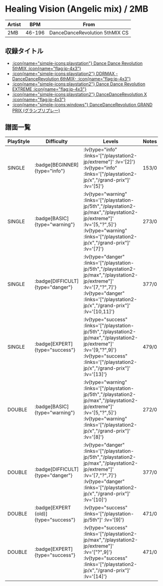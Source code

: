 # Healing Vision (Angelic mix) / 2MB

|Artist|BPM|From|
|------|---|----|
|2MB|46-196|DanceDanceRevolution 5thMIX CS|

## 収録タイトル

- [ :icon{name="simple-icons:playstation"} Dance Dance Revolution 5thMIX :icon{name="flag:jp-4x3"} ](/playstation-jp/5th)
- [ :icon{name="simple-icons:playstation2"} DDRMAX -DanceDanceRevolution 6thMIX- :icon{name="flag:jp-4x3"} ](/playstation2-jp/max)
- [ :icon{name="simple-icons:playstation2"} Dance Dance Revolution EXTREME :icon{name="flag:jp-4x3"} ](/playstation2-jp/extreme)
- [ :icon{name="simple-icons:playstation2"} DanceDanceRevolution X :icon{name="flag:jp-4x3"} ](/playstation2-jp/x)
- [ :icon{name="simple-icons:windows"} DanceDanceRevolution GRAND PRIX (グランプリプレー)](/grand-prix)

## 譜面一覧

|PlayStyle|Difficulty|Levels|Notes|Movie|
|---------|----------|------|-----|-----|
|SINGLE| :badge[BEGINNER]{type="info"} | :lv{type="info" :links='["/playstation2-jp/extreme"]' :lv='[2]'}  :lv{type="info" :links='["/playstation2-jp/x","/grand-prix"]' :lv='[5]'} |153/0||
|SINGLE| :badge[BASIC]{type="warning"} | :lv{type="warning" :links='["/playstation-jp/5th","/playstation2-jp/max","/playstation2-jp/extreme"]' :lv='[5,"?",5]'}  :lv{type="warning" :links='["/playstation2-jp/x","/grand-prix"]' :lv='[7]'} |273/0||
|SINGLE| :badge[DIFFICULT]{type="danger"} | :lv{type="danger" :links='["/playstation-jp/5th","/playstation2-jp/max","/playstation2-jp/extreme"]' :lv='[7,"?",7]'}  :lv{type="danger" :links='["/playstation2-jp/x","/grand-prix"]' :lv='[10,11]'} |377/0||
|SINGLE| :badge[EXPERT]{type="success"} | :lv{type="success" :links='["/playstation-jp/5th","/playstation2-jp/max","/playstation2-jp/extreme"]' :lv='[9,"?",9]'}  :lv{type="success" :links='["/playstation2-jp/x","/grand-prix"]' :lv='[13]'} |479/0||
|DOUBLE| :badge[BASIC]{type="warning"} | :lv{type="warning" :links='["/playstation-jp/5th","/playstation2-jp/max","/playstation2-jp/extreme"]' :lv='[5,"?",5]'}  :lv{type="warning" :links='["/playstation2-jp/x","/grand-prix"]' :lv='[8]'} |272/0||
|DOUBLE| :badge[DIFFICULT]{type="danger"} | :lv{type="danger" :links='["/playstation-jp/5th","/playstation2-jp/max","/playstation2-jp/extreme"]' :lv='[7,"?",7]'}  :lv{type="danger" :links='["/playstation2-jp/x","/grand-prix"]' :lv='[10]'} |377/0||
|DOUBLE| :badge[EXPERT (old)]{type="success"} | :lv{type="success" :links='["/playstation-jp/5th"]' :lv='[9]'} |471/0||
|DOUBLE| :badge[EXPERT]{type="success"} | :lv{type="success" :links='["/playstation2-jp/max","/playstation2-jp/extreme"]' :lv='["?",9]'}  :lv{type="success" :links='["/playstation2-jp/x","/grand-prix"]' :lv='[14]'} |471/0||
